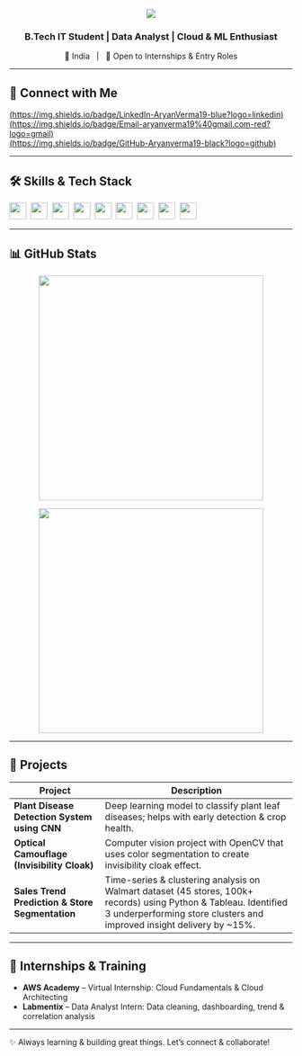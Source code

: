 <p align="center">
  <img src="https://capsule-render.vercel.app/api?text=Hey%20There!%20I%27m%20Aryan%20Verma&animation=fire&color=gradient&height=100" />
</p>

<h3 align="center">B.Tech IT Student | Data Analyst | Cloud & ML Enthusiast</h3>

<p align="center">
  📍 India &nbsp;&nbsp;|&nbsp;&nbsp; 💼 Open to Internships & Entry Roles
</p>

---

## 🔗 Connect with Me

[(https://img.shields.io/badge/LinkedIn-AryanVerma19-blue?logo=linkedin)](https://www.linkedin.com/in/aryan-verma-260688259)  
[(https://img.shields.io/badge/Email-aryanverma19%40gmail.com-red?logo=gmail)](mailto:av12111211@gmail.com)  
[(https://img.shields.io/badge/GitHub-Aryanverma19-black?logo=github)](https://github.com/Aryanverma19)

---

## 🛠 Skills & Tech Stack

<p align="left">
  <img src="https://img.shields.io/badge/Python-3776AB?logo=python&logoColor=white" height="30">&nbsp;
  <img src="https://img.shields.io/badge/SQL-003B57?logo=postgresql&logoColor=white" height="30">&nbsp;
  <img src="https://img.shields.io/badge/Tableau-E97627?logo=tableau&logoColor=white" height="30">&nbsp;
  <img src="https://img.shields.io/badge/AWS-FF9900?logo=amazonaws&logoColor=white" height="30">&nbsp;
  <img src="https://img.shields.io/badge/Pandas-150458?logo=pandas&logoColor=white" height="30">&nbsp;
  <img src="https://img.shields.io/badge/NumPy-013243?logo=numpy&logoColor=white" height="30">&nbsp;
  <img src="https://img.shields.io/badge/Machine_Learning-FF6F61?logo=scikit-learn&logoColor=white" height="30">&nbsp;
  <img src="https://img.shields.io/badge/Matplotlib-11557C?logo=matplotlib&logoColor=white" height="30">&nbsp;
  <img src="https://img.shields.io/badge/Git-F05032?logo=git&logoColor=white" height="30">
</p>

---

## 📊 GitHub Stats

<p align="center">
  <img src="https://github-readme-stats.vercel.app/api?username=Aryanverma19&show_icons=true&theme=radical&hide_rank=false" width="400" />
</p>

<p align="center">
  <img src="https://github-readme-streak-stats.herokuapp.com?user=Aryanverma19&theme=radical" width="400" />
</p>

---

## 🚀 Projects

| Project | Description |
|--------|-------------|
| **Plant Disease Detection System using CNN** | Deep learning model to classify plant leaf diseases; helps with early detection & crop health. |
| **Optical Camouflage (Invisibility Cloak)** | Computer vision project with OpenCV that uses color segmentation to create invisibility cloak effect. |
| **Sales Trend Prediction & Store Segmentation** | Time-series & clustering analysis on Walmart dataset (45 stores, 100k+ records) using Python & Tableau. Identified 3 underperforming store clusters and improved insight delivery by ~15%. |

---

## 🎯 Internships & Training

- **AWS Academy** – Virtual Internship: Cloud Fundamentals & Cloud Architecting  
- **Labmentix** – Data Analyst Intern: Data cleaning, dashboarding, trend & correlation analysis  

---

✨ Always learning & building great things. Let’s connect & collaborate!

